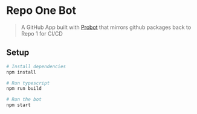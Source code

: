 # Repo One Bot

> A GitHub App built with [Probot](https://github.com/probot/probot) that mirrors github packages back to Repo 1 for CI/CD

## Setup

```sh
# Install dependencies
npm install

# Run typescript
npm run build

# Run the bot
npm start
```
